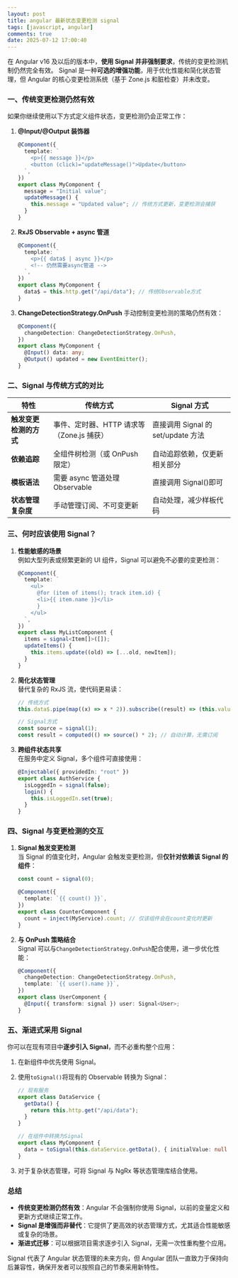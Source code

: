 ```yaml
---
layout: post
title: angular 最新状态变更检测 signal
tags: [javascript, angular]
comments: true
date: 2025-07-12 17:00:40
---
```


在 Angular v16 及以后的版本中，**使用 Signal 并非强制要求**，传统的变更检测机制仍然完全有效。
Signal 是一种**可选的增强功能**，用于优化性能和简化状态管理，但 Angular 的核心变更检测系统（基于 Zone.js 和脏检查）并未改变。

<!-- more -->

### 一、传统变更检测仍然有效

如果你继续使用以下方式定义组件状态，变更检测仍会正常工作：

1. **@Input/@Output 装饰器**

   ```typescript
   @Component({
     template: `
       <p>{{ message }}</p>
       <button (click)="updateMessage()">Update</button>
     `,
   })
   export class MyComponent {
     message = "Initial value";
     updateMessage() {
       this.message = "Updated value"; // 传统方式更新，变更检测会捕获
     }
   }
   ```

2. **RxJS Observable + async 管道**

   ```typescript
   @Component({
     template: `
       <p>{{ data$ | async }}</p>
       <!-- 仍然需要async管道 -->
     `,
   })
   export class MyComponent {
     data$ = this.http.get("/api/data"); // 传统Observable方式
   }
   ```

3. **ChangeDetectionStrategy.OnPush**
   手动控制变更检测的策略仍然有效：
   ```typescript
   @Component({
     changeDetection: ChangeDetectionStrategy.OnPush,
   })
   export class MyComponent {
     @Input() data: any;
     @Output() updated = new EventEmitter();
   }
   ```

### 二、Signal 与传统方式的对比

| 特性                   | 传统方式                                  | Signal 方式                        |
| ---------------------- | ----------------------------------------- | ---------------------------------- |
| **触发变更检测的方式** | 事件、定时器、HTTP 请求等（Zone.js 捕获） | 直接调用 Signal 的 set/update 方法 |
| **依赖追踪**           | 全组件树检测（或 OnPush 限定）            | 自动追踪依赖，仅更新相关部分       |
| **模板语法**           | 需要 async 管道处理 Observable            | 直接调用 Signal()即可              |
| **状态管理复杂度**     | 手动管理订阅、不可变更新                  | 自动处理，减少样板代码             |

### 三、何时应该使用 Signal？

1. **性能敏感的场景**  
   例如大型列表或频繁更新的 UI 组件，Signal 可以避免不必要的变更检测：

   ```typescript
   @Component({
     template: `
       <ul>
         @for (item of items(); track item.id) {
         <li>{{ item.name }}</li>
         }
       </ul>
     `,
   })
   export class MyListComponent {
     items = signal<Item[]>([]);
     updateItems() {
       this.items.update((old) => [...old, newItem]);
     }
   }
   ```

2. **简化状态管理**  
   替代复杂的 RxJS 流，使代码更易读：

   ```typescript
   // 传统方式
   this.data$.pipe(map((x) => x * 2)).subscribe((result) => (this.value = result));

   // Signal方式
   const source = signal(1);
   const result = computed(() => source() * 2); // 自动计算，无需订阅
   ```

3. **跨组件状态共享**  
   在服务中定义 Signal，多个组件可直接使用：
   ```typescript
   @Injectable({ providedIn: "root" })
   export class AuthService {
     isLoggedIn = signal(false);
     login() {
       this.isLoggedIn.set(true);
     }
   }
   ```

### 四、Signal 与变更检测的交互

1. **Signal 触发变更检测**  
   当 Signal 的值变化时，Angular 会触发变更检测，但**仅针对依赖该 Signal 的组件**：

   ```typescript
   const count = signal(0);

   @Component({
     template: `{{ count() }}`,
   })
   export class CounterComponent {
     count = inject(MyService).count; // 仅该组件会在count变化时更新
   }
   ```

2. **与 OnPush 策略结合**  
   Signal 可以与`ChangeDetectionStrategy.OnPush`配合使用，进一步优化性能：
   ```typescript
   @Component({
     changeDetection: ChangeDetectionStrategy.OnPush,
     template: `{{ user().name }}`,
   })
   export class UserComponent {
     @Input({ transform: signal }) user: Signal<User>;
   }
   ```

### 五、渐进式采用 Signal

你可以在现有项目中**逐步引入 Signal**，而不必重构整个应用：

1. 在新组件中优先使用 Signal。
2. 使用`toSignal()`将现有的 Observable 转换为 Signal：

   ```typescript
   // 现有服务
   export class DataService {
     getData() {
       return this.http.get("/api/data");
     }
   }

   // 在组件中转换为Signal
   export class MyComponent {
     data = toSignal(this.dataService.getData(), { initialValue: null });
   }
   ```

3. 对于复杂状态管理，可将 Signal 与 NgRx 等状态管理库结合使用。

### 总结

- **传统变更检测仍然有效**：Angular 不会强制你使用 Signal，以前的变量定义和更新方式继续正常工作。
- **Signal 是增强而非替代**：它提供了更高效的状态管理方式，尤其适合性能敏感或复杂的场景。
- **渐进式迁移**：可以根据项目需求逐步引入 Signal，无需一次性重构整个应用。

Signal 代表了 Angular 状态管理的未来方向，但 Angular 团队一直致力于保持向后兼容性，确保开发者可以按照自己的节奏采用新特性。
